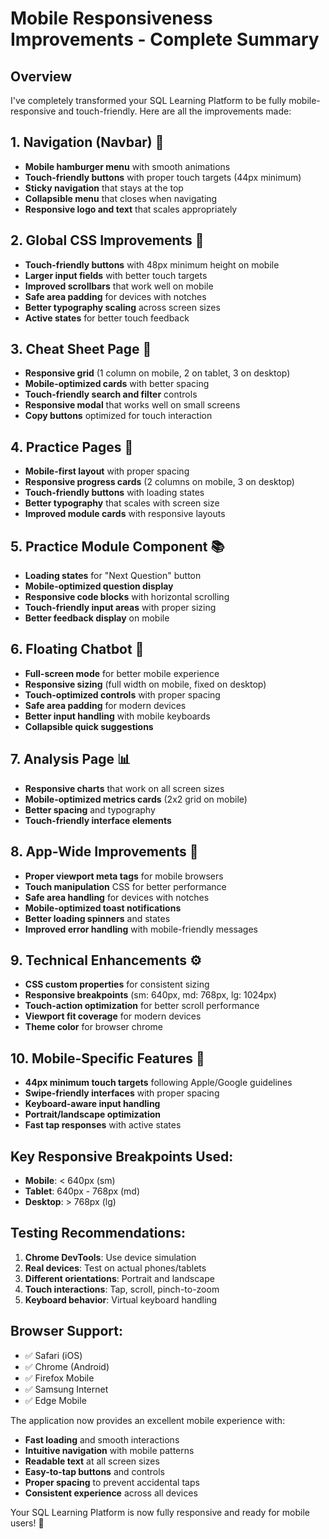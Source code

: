 # Mobile Responsiveness Improvements - Complete Summary

## Overview
I've completely transformed your SQL Learning Platform to be fully mobile-responsive and touch-friendly. Here are all the improvements made:

## 1. Navigation (Navbar) 🍔
- **Mobile hamburger menu** with smooth animations
- **Touch-friendly buttons** with proper touch targets (44px minimum)
- **Sticky navigation** that stays at the top
- **Collapsible menu** that closes when navigating
- **Responsive logo and text** that scales appropriately

## 2. Global CSS Improvements 🎨
- **Touch-friendly buttons** with 48px minimum height on mobile
- **Larger input fields** with better touch targets
- **Improved scrollbars** that work well on mobile
- **Safe area padding** for devices with notches
- **Better typography scaling** across screen sizes
- **Active states** for better touch feedback

## 3. Cheat Sheet Page 📱
- **Responsive grid** (1 column on mobile, 2 on tablet, 3 on desktop)
- **Mobile-optimized cards** with better spacing
- **Touch-friendly search and filter** controls
- **Responsive modal** that works well on small screens
- **Copy buttons** optimized for touch interaction

## 4. Practice Pages 🎯
- **Mobile-first layout** with proper spacing
- **Responsive progress cards** (2 columns on mobile, 3 on desktop)
- **Touch-friendly buttons** with loading states
- **Better typography** that scales with screen size
- **Improved module cards** with responsive layouts

## 5. Practice Module Component 📚
- **Loading states** for "Next Question" button
- **Mobile-optimized question display**
- **Responsive code blocks** with horizontal scrolling
- **Touch-friendly input areas** with proper sizing
- **Better feedback display** on mobile

## 6. Floating Chatbot 💬
- **Full-screen mode** for better mobile experience
- **Responsive sizing** (full width on mobile, fixed on desktop)
- **Touch-optimized controls** with proper spacing
- **Safe area padding** for modern devices
- **Better input handling** with mobile keyboards
- **Collapsible quick suggestions**

## 7. Analysis Page 📊
- **Responsive charts** that work on all screen sizes
- **Mobile-optimized metrics cards** (2x2 grid on mobile)
- **Better spacing** and typography
- **Touch-friendly interface elements**

## 8. App-Wide Improvements 🌟
- **Proper viewport meta tags** for mobile browsers
- **Touch manipulation** CSS for better performance
- **Safe area handling** for devices with notches
- **Mobile-optimized toast notifications**
- **Better loading spinners** and states
- **Improved error handling** with mobile-friendly messages

## 9. Technical Enhancements ⚙️
- **CSS custom properties** for consistent sizing
- **Responsive breakpoints** (sm: 640px, md: 768px, lg: 1024px)
- **Touch-action optimization** for better scroll performance
- **Viewport fit coverage** for modern devices
- **Theme color** for browser chrome

## 10. Mobile-Specific Features 📲
- **44px minimum touch targets** following Apple/Google guidelines
- **Swipe-friendly interfaces** with proper spacing
- **Keyboard-aware input handling**
- **Portrait/landscape optimization**
- **Fast tap responses** with active states

## Key Responsive Breakpoints Used:
- **Mobile**: < 640px (sm)
- **Tablet**: 640px - 768px (md)  
- **Desktop**: > 768px (lg)

## Testing Recommendations:
1. **Chrome DevTools**: Use device simulation
2. **Real devices**: Test on actual phones/tablets
3. **Different orientations**: Portrait and landscape
4. **Touch interactions**: Tap, scroll, pinch-to-zoom
5. **Keyboard behavior**: Virtual keyboard handling

## Browser Support:
- ✅ Safari (iOS)
- ✅ Chrome (Android)
- ✅ Firefox Mobile
- ✅ Samsung Internet
- ✅ Edge Mobile

The application now provides an excellent mobile experience with:
- **Fast loading** and smooth interactions
- **Intuitive navigation** with mobile patterns
- **Readable text** at all screen sizes
- **Easy-to-tap buttons** and controls
- **Proper spacing** to prevent accidental taps
- **Consistent experience** across all devices

Your SQL Learning Platform is now fully responsive and ready for mobile users! 🚀